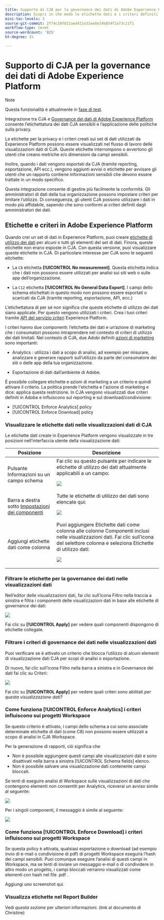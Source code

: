```yaml
---
title: Supporto di CJA per la governance dei dati di Adobe Experience Platform
description: Scopri in che modo le etichette dati e i criteri definiti in AEP influiscono sul reporting in CJA.
mini-toc-levels: 3
source-git-commit: 2f74c10f821aed421e31ee8e14b854f2a73c11f1
workflow-type: tm+mt
source-wordcount: '825'
ht-degree: 1%

---
```



# Supporto di CJA per la governance dei dati di Adobe Experience Platform

>[!NOTE]
>
>Questa funzionalità è attualmente in [fase di test](/help/release-notes/releases.md).

Integrazione tra CJA e [Governance dei dati di Adobe Experience Platform](https://experienceleague.adobe.com/docs/experience-platform/data-governance/home.html?lang=en) consente l’etichettatura dei dati CJA sensibili e l’applicazione delle politiche sulla privacy.

Le etichette per la privacy e i criteri creati sui set di dati utilizzati da Experience Platform possono essere visualizzati nel flusso di lavoro delle visualizzazioni dati di CJA. Queste etichette interrompono o avvertono gli utenti che creano metriche e/o dimensioni da campi sensibili.

Inoltre, quando i dati vengono esportati da CJA (tramite reporting, esportazione, API ecc.), vengono aggiunti avvisi o etichette per avvisare gli utenti che un rapporto contiene informazioni sensibili che devono essere trattate in un modo specifico.

Questa integrazione consente di gestire più facilmente la conformità. Gli amministratori di dati della tua organizzazione possono impostare criteri per limitare l’utilizzo. Di conseguenza, gli utenti CJA possono utilizzare i dati in modo più affidabile, sapendo che sono conformi ai criteri definiti dagli amministratori dei dati.

## Etichette e criteri in Adobe Experience Platform

Quando crei un set di dati in Experience Platform, puoi creare [etichette di utilizzo dei dati](https://experienceleague.adobe.com/docs/experience-platform/data-governance/labels/reference.html?lang=en) per alcuni o tutti gli elementi del set di dati. Finora, queste etichette non erano esposte in CJA. Con questa versione, puoi visualizzare queste etichette in CJA. Di particolare interesse per CJA sono le seguenti etichette:

* La `C8` etichetta **[!UICONTROL No measurement]**. Questa etichetta indica che i dati non possono essere utilizzati per analisi sui siti web o sulle app dell’organizzazione.

* La `C12` etichetta **[!UICONTROL No General Data Export]**. I campi dello schema etichettati in questo modo non possono essere esportati o scaricati da CJA (tramite reporting, esportazione, API, ecc.)

L’etichettatura di per sé non significa che queste etichette di utilizzo dei dati siano applicate. Per questo vengono utilizzati i criteri. Crea i tuoi criteri tramite [API del servizio criteri](https://experienceleague.adobe.com/docs/experience-platform/data-governance/api/overview.html?lang=en) Experience Platform.

I criteri hanno due componenti: l’etichetta dei dati e un’azione di marketing che i consumatori possono intraprendere nel contesto di criteri di utilizzo dei dati limitati. Nel contesto di CJA, due Adobi definiti [azioni di marketing](https://experienceleague.adobe.com/docs/experience-platform/data-governance/policies/overview.html?lang=en#appendix) sono importanti:

* Analytics : utilizza i dati a scopo di analisi, ad esempio per misurare, analizzare e generare rapporti sull’utilizzo da parte del consumatore dei siti o delle app della tua organizzazione.

* Esportazione di dati dall’ambiente di Adobe.

È possibile collegare etichette e azioni di marketing a un criterio e quindi attivare il criterio. La politica prende l&#39;etichetta e l&#39;azione di marketing e dice: applica questa restrizione. In CJA vengono visualizzati due criteri definiti in Adobe e influiscono sul reporting e sul download/condivisione:

* [!UICONTROL Enforce Analytics] policy
* [!UICONTROL Enforce Download] policy

### Visualizzare le etichette dati nelle visualizzazioni dati di CJA

Le etichette dati create in Experience Platform vengono visualizzate in tre posizioni nell’interfaccia utente della visualizzazione dati:

| Posizione | Descrizione |
| --- | --- |
| Pulsante Informazioni su un campo schema | Fai clic su questo pulsante per indicare le etichette di utilizzo dei dati attualmente applicabili a un campo:<p>![](assets/data-label-left.png) |
| Barra a destra sotto [Impostazioni dei componenti](/help/data-views/component-settings/overview.md) | Tutte le etichette di utilizzo dei dati sono elencate qui:<p>![](assets/data-label-right.png) |
| Aggiungi etichette dati come colonna | Puoi aggiungere Etichette dati come colonna alle colonne Componenti inclusi nelle visualizzazioni dati. Fai clic sull’icona del selettore colonna e seleziona Etichette di utilizzo dati:<p>![](assets/data-label-column.png) |

### Filtrare le etichette per la governance dei dati nelle visualizzazioni dati

Nell’editor delle visualizzazioni dati, fai clic sull’icona Filtro nella traccia a sinistra e filtra i componenti delle visualizzazioni dati in base alle etichette di governance dei dati:

![](assets/filter-labels.png)

Fai clic su **[!UICONTROL Apply]** per vedere quali componenti dispongono di etichette collegate.

### Filtrare i criteri di governance dei dati nelle visualizzazioni dati

Puoi verificare se è attivato un criterio che blocca l’utilizzo di alcuni elementi di visualizzazione dati CJA per scopi di analisi o esportazione.

Di nuovo, fai clic sull’icona Filtro nella barra a sinistra e in Governance dei dati fai clic su Criteri:

![](assets/filter-policies.png)

Fai clic su **[!UICONTROL Apply]** per vedere quali criteri sono abilitati _per questa visualizzazione dati?_

### Come funziona [!UICONTROL Enforce Analytics] i criteri influiscono sui progetti Workspace

Se questo criterio è attivato, i campi dello schema a cui sono associate determinate etichette di dati (come C8) non possono essere utilizzati a scopo di analisi in CJA Workspace.

Per la generazione di rapporti, ciò significa che

* Non è possibile aggiungere questi campi alle visualizzazioni dati e sono disattivati nella barra a sinistra [!UICONTROL Schema fields] elenco.
* Non è possibile salvare una visualizzazione dati contenente campi bloccati.

Se tenti di eseguire analisi di Workspace sulle visualizzazioni di dati che contengono elementi non consentiti per Analytics, riceverai un avviso simile al seguente:

![](assets/policy-enforce.png)

Per i singoli componenti, il messaggio è simile al seguente:

![](assets/policy-enforce2.png)

### Come funziona [!UICONTROL Enforce Download] i criteri influiscono sui progetti Workspace

Se questa policy è attivata, qualsiasi esportazione o download (ad esempio invio di e-mail o condivisione di pdf) di progetti Workspace eseguirà l’hash dei campi sensibili. Puoi comunque eseguire l’analisi di questi campi in Workspace, ma se tenti di inviare un messaggio e-mail o di condividere in altro modo un progetto, i campi bloccati verranno visualizzati come elementi con hash nel file .pdf .

Aggiungi uno screenshot qui.

### Visualizza etichette nel Report Builder

Vedi _questa sezione_ per ulteriori informazioni. (link al documento di Christine)

